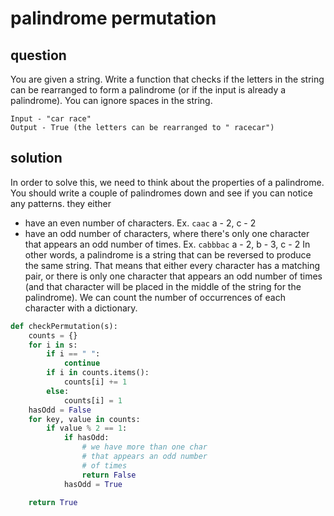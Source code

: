 # palindrome permutation

## question
You are given a string. Write a function that checks if the letters in the string can be rearranged to form a palindrome (or if the input is already a palindrome). You can ignore spaces in the string.
```
Input - "car race"
Output - True (the letters can be rearranged to " racecar")
```

## solution
In order to solve this, we need to think about the properties of a palindrome. You should write a couple of palindromes down and see if you can notice any patterns. they either
- have an even number of characters. Ex. ``caac`` a - 2, c - 2
- have an odd number of characters, where there's only one character that appears an odd number of times. Ex. ``cabbbac`` a - 2, b - 3, c - 2
In other words, a palindrome is a string that can be reversed to produce the same string. That means that either every character has a matching pair, or there is only one character that appears an odd number of times (and that character will be placed in the middle of the string for the palindrome).
We can count the number of occurrences of each character with a dictionary.
```python
def checkPermutation(s):
    counts = {}
    for i in s:
        if i == " ":
            continue
        if i in counts.items():
            counts[i] += 1
        else:
            counts[i] = 1
    hasOdd = False
    for key, value in counts:
        if value % 2 == 1:
            if hasOdd:
                # we have more than one char
                # that appears an odd number
                # of times
                return False
            hasOdd = True

    return True
```
